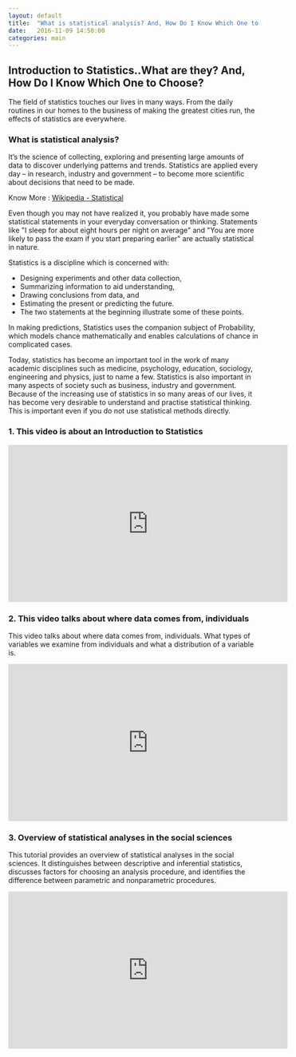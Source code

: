 ```yaml
---
layout: default
title:  "What is statistical analysis? And, How Do I Know Which One to Choose?"
date:   2016-11-09 14:50:00
categories: main
---
```


<h2>Introduction to Statistics..What are they? And, How Do I Know Which One to Choose?</h2>

The field of statistics touches our lives in many ways. From the daily routines in our homes to the business of making the greatest cities run, the effects of statistics are everywhere.


<h3>What is statistical analysis?</h3>

It’s the science of collecting, exploring and presenting large amounts of data to discover underlying patterns and trends. Statistics are applied every day – in research, industry and government – to become more scientific about decisions that need to be made. 


Know More : <a href="https://en.wikipedia.org/wiki/Statistics" target="_blank">Wikipedia - Statistical</a>


Even though you may not have realized it, you probably have made some statistical statements in your everyday conversation or thinking. Statements like "I sleep for about eight hours per night on average" and "You are more likely to pass the exam if you start preparing earlier" are actually statistical in nature.

Statistics is a discipline which is concerned with:

<ul>
	
<li>Designing experiments and other data collection,</li>
<li>Summarizing information to aid understanding,</li>
<li>Drawing conclusions from data, and</li>
<li>Estimating the present or predicting the future.</li>
<li>The two statements at the beginning illustrate some of these points.</li>

</ul>

In making predictions, Statistics uses the companion subject of Probability, which models chance mathematically and enables calculations of chance in complicated cases.

Today, statistics has become an important tool in the work of many academic disciplines such as medicine, psychology, education, sociology, engineering and physics, just to name a few. Statistics is also important in many aspects of society such as business, industry and government. Because of the increasing use of statistics in so many areas of our lives, it has become very desirable to understand and practise statistical thinking. This is important even if you do not use statistical methods directly.


<h3>1. This video is about an Introduction to Statistics</h3>

<div class="video-container"><iframe width="560" height="315" src="https://www.youtube.com/embed/LMSyiAJm99g?rel=0&amp;showinfo=0" frameborder="0" allowfullscreen></iframe></div>


<h3>2. This video talks about where data comes from, individuals</h3>

This video talks about where data comes from, individuals. What types of variables we examine from individuals and what a distribution of a variable is.

<div class="video-container"><iframe width="560" height="315" src="https://www.youtube.com/embed/MS6vjqSspY8?rel=0&amp;showinfo=0" frameborder="0" allowfullscreen></iframe></div>


<h3>3. Overview of statistical analyses in the social sciences</h3>

This tutorial provides an overview of statistical analyses in the social sciences. It distinguishes between descriptive and inferential statistics, discusses factors for choosing an analysis procedure, and identifies the difference between parametric and nonparametric procedures.

<div class="video-container"><iframe width="560" height="315" src="https://www.youtube.com/embed/HpyRybBEDQ0?rel=0&amp;showinfo=0" frameborder="0" allowfullscreen></iframe></div>
